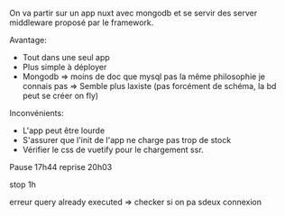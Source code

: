 On va partir sur un app nuxt avec mongodb et se servir des server middleware proposé par le framework.

Avantage: 
  - Tout dans une seul app
  - Plus simple à déployer
  - Mongodb => moins de doc que mysql pas la même philosophie je connais pas
    => Semble plus laxiste (pas forcément de schéma, la bd peut se créer on fly)

Inconvénients:
  - L'app peut être lourde
  - S'assurer que l'init de l'app ne charge pas trop de stock
  - Vérifier le css de vuetify pour le chargement ssr.


  Pause 17h44
  reprise 20h03

  
  stop 1h

  erreur query already executed => checker si on pa sdeux connexion